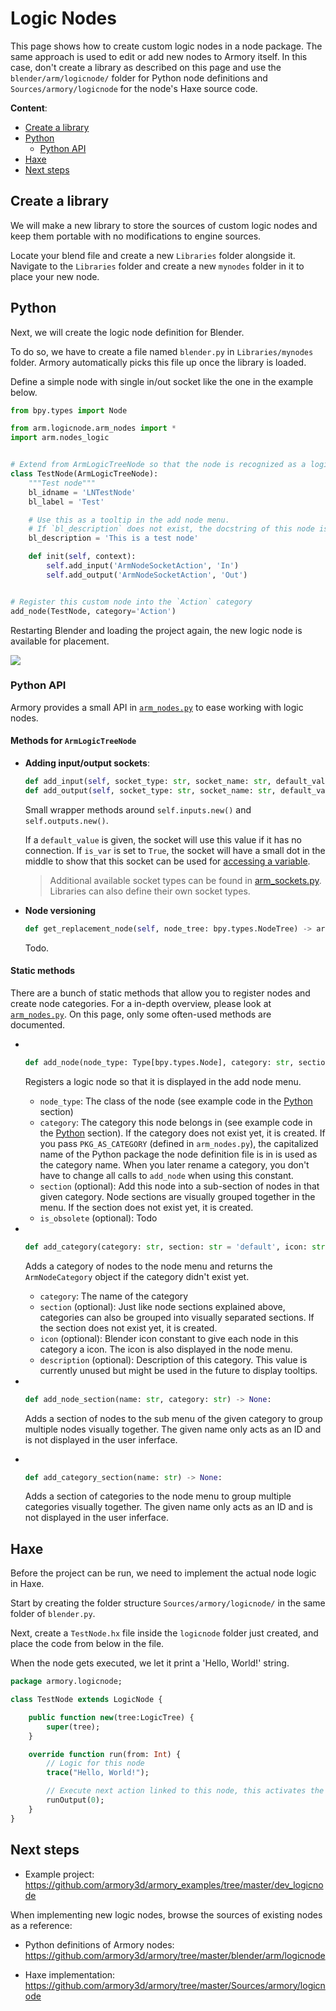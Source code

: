 # Logic Nodes

This page shows how to create custom logic nodes in a node package. The same approach is used to edit or add new nodes to Armory itself. In this case, don't create a library as described on this page and use the `blender/arm/logicnode/` folder for Python node definitions and `Sources/armory/logicnode` for the node's Haxe source code.

**Content**:
- [Create a library](#create-a-library)
- [Python](#python)
  - [Python API](#python-api)
- [Haxe](#haxe)
- [Next steps](#next-steps)

## Create a library

We will make a new library to store the sources of custom logic nodes and keep them portable with no modifications to engine sources.

Locate your blend file and create a new `Libraries` folder alongside it. Navigate to the `Libraries` folder and create a new `mynodes` folder in it to place your new node.

## Python

Next, we will create the logic node definition for Blender. 

To do so, we have to create a file named `blender.py` in `Libraries/mynodes` folder. Armory automatically picks this file up once the library is loaded. 

Define a simple node with single in/out socket like the one in the example below.

```py
from bpy.types import Node

from arm.logicnode.arm_nodes import *
import arm.nodes_logic


# Extend from ArmLogicTreeNode so that the node is recognized as a logic node
class TestNode(ArmLogicTreeNode):
    """Test node"""
    bl_idname = 'LNTestNode'
    bl_label = 'Test'

    # Use this as a tooltip in the add node menu.
    # If `bl_description` does not exist, the docstring of this node is used instead.
    bl_description = 'This is a test node'

    def init(self, context):
        self.add_input('ArmNodeSocketAction', 'In')
        self.add_output('ArmNodeSocketAction', 'Out')


# Register this custom node into the `Action` category
add_node(TestNode, category='Action')
```

Restarting Blender and loading the project again, the new logic node is available for placement.

![](https://github.com/armory3d/armory_wiki_images/raw/master/dev/logicnodes/0.png)

### Python API

Armory provides a small API in [`arm_nodes.py`](https://github.com/armory3d/armory/blob/master/blender/arm/logicnode/arm_nodes.py) to ease working with logic nodes.

#### Methods for `ArmLogicTreeNode`

- **Adding input/output sockets**:
  ```python
  def add_input(self, socket_type: str, socket_name: str, default_value: Any = None, is_var: bool = False) -> bpy.types.NodeSocket:
  def add_output(self, socket_type: str, socket_name: str, default_value: Any = None, is_var: bool = False) -> bpy.types.NodeSocket:
  ```
  Small wrapper methods around `self.inputs.new()` and `self.outputs.new()`.

  If a `default_value` is given, the socket will use this value if it has no connection.
  If `is_var` is set to `True`, the socket will have a small dot in the middle to show that this socket can be used for [accessing a variable](https://github.com/armory3d/armory/wiki/reference#variables).

  > Additional available socket types can be found in [arm_sockets.py](https://github.com/armory3d/armory/blob/master/blender/arm/logicnode/arm_sockets.py). Libraries can also define their own socket types.

- **Node versioning**
  ```python
  def get_replacement_node(self, node_tree: bpy.types.NodeTree) -> arm.logicnode.arm_nodes.NodeReplacement:
  ```
  Todo.

#### Static methods

There are a bunch of static methods that allow you to register nodes and create node categories. For a in-depth overview, please look at [`arm_nodes.py`](https://github.com/armory3d/armory/blob/master/blender/arm/logicnode/arm_nodes.py). On this page, only some often-used methods are documented.

- <br>

  ```python
  def add_node(node_type: Type[bpy.types.Node], category: str, section: str = 'default', is_obsolete: bool = False) -> None:
  ```
  Registers a logic node so that it is displayed in the add node menu.

  - `node_type`: The class of the node (see example code in the [Python](#python) section)
  - `category`: The category this node belongs in (see example code in the [Python](#python) section). If the category does not exist yet, it is created. If you pass `PKG_AS_CATEGORY` (defined in `arm_nodes.py`), the capitalized name of the Python package the node definition file is in is used as the category name. When you later rename a category, you don't have to change all calls to `add_node` when using this constant.
  - `section` (optional): Add this node into a sub-section of nodes in that given category. Node sections are visually grouped together in the menu. If the section does not exist yet, it is created.
  - `is_obsolete` (optional): Todo

- <br>

  ```python
  def add_category(category: str, section: str = 'default', icon: str = 'BLANK1', description: str = '') -> Optional[ArmNodeCategory]:
  ```
  Adds a category of nodes to the node menu and returns the `ArmNodeCategory` object if the category didn't exist yet.
  
  - `category`: The name of the category
  - `section` (optional): Just like node sections explained above, categories can also be grouped into visually separated sections. If the section does not exist yet, it is created.
  - `icon` (optional): Blender icon constant to give each node in this category a icon. The icon is also displayed in the node menu.
  - `description` (optional): Description of this category. This value is currently unused but might be used in the future to display tooltips.

- <br>

  ```python
  def add_node_section(name: str, category: str) -> None:
  ```
  Adds a section of nodes to the sub menu of the given category to group multiple nodes visually together. The given name only acts as an ID and is not displayed in the user inferface.

- <br>

  ```python
  def add_category_section(name: str) -> None:
  ```
  Adds a section of categories to the node menu to group multiple categories visually together. The given name only acts as an ID and is not displayed in the user inferface.

## Haxe

Before the project can be run, we need to implement the actual node logic in Haxe. 

Start by creating the folder structure `Sources/armory/logicnode/` in the same folder of `blender.py`.

Next, create a `TestNode.hx` file inside the `logicnode` folder just created, and place the code from below in the file.

When the node gets executed, we let it print a 'Hello, World!' string.

```haxe
package armory.logicnode;

class TestNode extends LogicNode {

    public function new(tree:LogicTree) {
        super(tree);
    }

    override function run(from: Int) {
        // Logic for this node
        trace("Hello, World!");

        // Execute next action linked to this node, this activates the output socket at position/index 0
        runOutput(0);
    }
}
```

## Next steps

- Example project:
https://github.com/armory3d/armory_examples/tree/master/dev_logicnode

When implementing new logic nodes, browse the sources of existing nodes as a reference:

- Python definitions of Armory nodes:
https://github.com/armory3d/armory/tree/master/blender/arm/logicnode

- Haxe implementation:
https://github.com/armory3d/armory/tree/master/Sources/armory/logicnode
